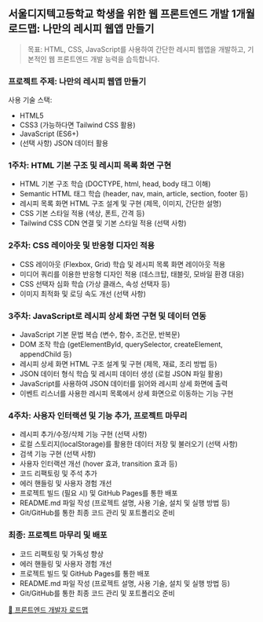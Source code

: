 ## 서울디지텍고등학교 학생을 위한 웹 프론트엔드 개발 1개월 로드맵: 나만의 레시피 웹앱 만들기

> 목표: HTML, CSS, JavaScript를 사용하여 간단한 레시피 웹앱을 개발하고, 기본적인 웹 프론트엔드 개발 능력을 습득합니다.

### 프로젝트 주제: 나만의 레시피 웹앱 만들기

사용 기술 스택:

*   HTML5
*   CSS3 (가능하다면 Tailwind CSS 활용)
*   JavaScript (ES6+)
*   (선택 사항) JSON 데이터 활용

### 1주차: HTML 기본 구조 및 레시피 목록 화면 구현

-   HTML 기본 구조 학습 (DOCTYPE, html, head, body 태그 이해)
-   Semantic HTML 태그 학습 (header, nav, main, article, section, footer 등)
-   레시피 목록 화면 HTML 구조 설계 및 구현 (제목, 이미지, 간단한 설명)
-   CSS 기본 스타일 적용 (색상, 폰트, 간격 등)
-   Tailwind CSS CDN 연결 및 기본 스타일 적용 (선택 사항)

### 2주차: CSS 레이아웃 및 반응형 디자인 적용

-   CSS 레이아웃 (Flexbox, Grid) 학습 및 레시피 목록 화면 레이아웃 적용
-   미디어 쿼리를 이용한 반응형 디자인 적용 (데스크탑, 태블릿, 모바일 환경 대응)
-   CSS 선택자 심화 학습 (가상 클래스, 속성 선택자 등)
-   이미지 최적화 및 로딩 속도 개선 (선택 사항)

### 3주차: JavaScript로 레시피 상세 화면 구현 및 데이터 연동

-   JavaScript 기본 문법 복습 (변수, 함수, 조건문, 반복문)
-   DOM 조작 학습 (getElementById, querySelector, createElement, appendChild 등)
-   레시피 상세 화면 HTML 구조 설계 및 구현 (제목, 재료, 조리 방법 등)
-   JSON 데이터 형식 학습 및 레시피 데이터 생성 (로컬 JSON 파일 활용)
-   JavaScript를 사용하여 JSON 데이터를 읽어와 레시피 상세 화면에 출력
-   이벤트 리스너를 사용한 레시피 목록에서 상세 화면으로 이동하는 기능 구현

### 4주차: 사용자 인터랙션 및 기능 추가, 프로젝트 마무리

-   레시피 추가/수정/삭제 기능 구현 (선택 사항)
-   로컬 스토리지(localStorage)를 활용한 데이터 저장 및 불러오기 (선택 사항)
-   검색 기능 구현 (선택 사항)
-   사용자 인터랙션 개선 (hover 효과, transition 효과 등)
-   코드 리팩토링 및 주석 추가
-   에러 핸들링 및 사용자 경험 개선
-   프로젝트 빌드 (필요 시) 및 GitHub Pages를 통한 배포
-   README.md 파일 작성 (프로젝트 설명, 사용 기술, 설치 및 실행 방법 등)
-   Git/GitHub를 통한 최종 코드 관리 및 포트폴리오 준비

### 최종: 프로젝트 마무리 및 배포

-   코드 리팩토링 및 가독성 향상
-   에러 핸들링 및 사용자 경험 개선
-   프로젝트 빌드 및 GitHub Pages를 통한 배포
-   README.md 파일 작성 (프로젝트 설명, 사용 기술, 설치 및 실행 방법 등)
-   Git/GitHub를 통한 최종 코드 관리 및 포트폴리오 준비

[🔗 프론트엔드 개발자 로드맵](https://roadmap.sh/frontend)
